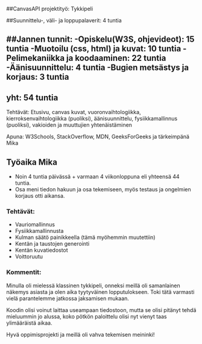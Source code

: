 ##CanvasAPI projektityö: Tykkipeli

##Suunnittelu-, väli- ja loppupalaverit:  4 tuntia

##Jannen tunnit:
  -Opiskelu(W3S, ohjevideot):       15 tuntia
  -Muotoilu (css, html) ja kuvat:   10 tuntia
  -Pelimekaniikka ja koodaaminen:   22 tuntia
  -Äänisuunnittelu:                 4 tuntia
  -Bugien metsästys ja korjaus:     3 tuntia
  ----------------------------------------------
##                            yht:  54 tuntia

  Tehtävät: Etusivu, canvas kuvat, vuoronvaihtologiikka, kierroksenvaihtologiikka (puoliksi),
            äänisuunnittelu, fysiikkamallinnus (puoliksi), vakioiden ja muuttujien yhtenäistäminen

Apuna: W3Schools, StackOverflow, MDN, GeeksForGeeks ja tärkeimpänä Mika

## Työaika Mika

- Noin 4 tuntia päivässä + varmaan 4 viikonloppuna eli yhteensä 44  tuntia.
- Osa meni tiedon hakuun ja osa tekemiseen, myös testaus ja ongelmien korjaus otti aikansa.

### Tehtävät:
- Vauriomallinnus
- Fysiikkamallinnusta
- Kulman säätö painikkeella (tämä myöhemmin muutettiin)
- Kentän ja taustojen generointi
- Kentän kuvatiedostot
- Voittoruutu

### Kommentit:
Minulla oli mielessä klassinen tykkipeli, onneksi meillä oli samanlainen näkemys asiasta ja olen aika tyytyväinen lopputulokseen. Toki tätä varmasti vielä parantelemme jatkossa jaksamisen mukaan.

Koodin olisi voinut laittaa useampaan tiedostoon, mutta se olisi pitänyt tehdä mieluummin jo alussa, koko pötkön paloittelu olisi nyt vienyt taas ylimääräistä aikaa.

Hyvä oppimisprojekti ja meillä oli vahva tekemisen meininki!
